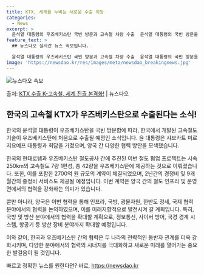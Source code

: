 ```yaml
---
title: KTX, 세계를 누비는 새로운 수출 희망
categories:
  - News
excerpt: >
  윤석열 대통령의 우즈베키스탄 국빈 방문과 고속철 차량 수출  윤석열 대통령의 국빈 방문을 계기로 한국의 기술…
feature_text: >
  ## 뉴스다오 실시간 뉴스 속보입니다.

  윤석열 대통령의 우즈베키스탄 국빈 방문과 고속철 차량 수출  윤석열 대통령의 국빈 방문을 계기로 한국의 기술…
image: 'https://newsdao.kr/res/images/meta/newsdao_breakingnews.jpg'
---
```


![뉴스다오 속보](https://newsdao.kr/res/images/meta/newsdao_breakingnews.jpg)

<p>출처: <a href="https://newsdao.kr/4259" rel="dofollow">KTX 수출 K-고속철, 세계 진출 본격화!</a> | 뉴스다오</p>

## 한국의 고속철 KTX가 우즈베키스탄으로 수출된다는 소식!

한국의 윤석열 대통령이 우즈베키스탄을 국빈 방문함에 따라, 한국에서 개발된 고속철도 기술이 우즈베키스탄에 처음으로 수출될 예정인 소식입니다. 윤 대통령은 샤브카트 미르지요예프 대통령과 회담을 가졌으며, 양국 간 다양한 협력 방안을 모색했습니다.

한국의 현대로템과 우즈베키스탄 철도공사 간에 추진된 이번 철도 협업 프로젝트는 시속 250km의 고속철도 7량 1편성, 총 42량을 우즈베키스탄에 제공하는 것으로 이뤄졌습니다. 또한, 이를 포함한 2700억 원 규모의 계약이 체결되었으며, 2년간의 경정비 및 9개월간의 중정비 서비스도 제공될 예정입니다. 이번 계약은 양국 간의 철도 인프라 및 운영 면에서의 협력을 강화하는 의미가 있습니다.

뿐만 아니라, 양국은 이번 협력을 통해 인프라, 국방, 광물자원, 한반도 정세, 국제 협력 분야에서의 협력을 논의하였으며, 이를 미래지향적으로 발전시켜 갈 계획입니다. 특히, 국방 및 방산 분야에서의 협력을 확대할 계획으로, 정보통신, 사이버 방어, 국경 경계 시스템, 항공기 등 방산 장비 분야까지 확대할 예정입니다.

이와 같이, 한국과 우즈베키스탄 간의 협력은 두 나라의 전략적인 동반자 관계를 더욱 강화시키며, 다양한 분야에서의 협력의 시너지를 극대화하고 새로운 미래를 열어가는 중요한 발걸음이 될 것입니다. 

빠르고 정확한 뉴스를 원한다면? 바로, <a href="https://newsdao.kr" rel="dofollow">https://newsdao.kr</a>


